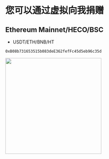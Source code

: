 # 您可以通过虚拟向我捐赠

## Ethereum Mainnet/HECO/BSC

- USDT/ETH/BNB/HT

```
0xB08b731653515b083deE362fefFc45d5eb96c35d
```

<img src="https://raw.githubusercontent.com/anonymous-github-repositories/v2ray-agent/master/fodder/donation/main.png" width=300>
